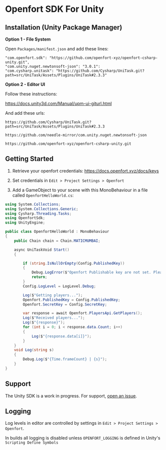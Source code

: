 # Openfort SDK For Unity

## Installation (Unity Package Manager)

**Option 1 - File System**

Open `Packages/manifest.json` and add these lines:

```
"com.openfort.sdk": "https://github.com/openfort-xyz/openfort-csharp-unity.git",
"com.unity.nuget.newtonsoft-json": "3.0.1":
"com.cysharp.unitask": "https://github.com/Cysharp/UniTask.git?path=src/UniTask/Assets/Plugins/UniTask#2.3.3"
```

**Option 2 - Editor UI**

Follow these instructions:

https://docs.unity3d.com/Manual/upm-ui-giturl.html

And add these urls:

`https://github.com/Cysharp/UniTask.git?path=src/UniTask/Assets/Plugins/UniTask#2.3.3`

`https://github.com/needle-mirror/com.unity.nuget.newtonsoft-json`

`https://github.com/openfort-xyz/openfort-csharp-unity.git`


## Getting Started

1. Retrieve your openfort credentials: https://docs.openfort.xyz/docs/keys

2. Set credentials in `Edit > Project Settings > Openfort`

3. Add a GameObject to your scene with this MonoBehaviour in a file called `OpenfortHelloWorld.cs`:

```csharp
using System.Collections;
using System.Collections.Generic;
using Cysharp.Threading.Tasks;
using OpenfortSdk;
using UnityEngine;

public class OpenfortHelloWorld : MonoBehaviour
{
    public Chain chain = Chain.MATICMUMBAI;

    async UniTaskVoid Start()
    {

        if (string.IsNullOrEmpty(Config.PublishedKey))
        {
            Debug.LogError($"Openfort Publishable key are not set. Please set them in Edit > Project Settings > Openfort");
            return;
        }
        Config.LogLevel = LogLevel.Debug;

        Log($"Getting players...");
        Openfort.PublishedKey = Config.PublishedKey;
        Openfort.SecretKey = Config.SecretKey;

        var response = await Openfort.PlayersApi.GetPlayers();
        Log($"Received players...");
        Log($"{response}");
        for (int i = 0; i < response.data.Count; i++)
        {
            Log($"{response.data[i]}");
        }
    }
    void Log(string s)
    {
        Debug.Log($"{Time.frameCount} | {s}");
    }
}
```

## Support

The Unity SDK is a work in progress. For support, [open an issue](https://github.com/openfort-xyz/openfort-csharp-unity/issues).


## Logging

Log levels in editor are controlled by settings in `Edit > Project Settings > Openfort`.

In builds all logging is disabled unless `OPENFORT_LOGGING` is defined in Unity's `Scripting Define Symbols`